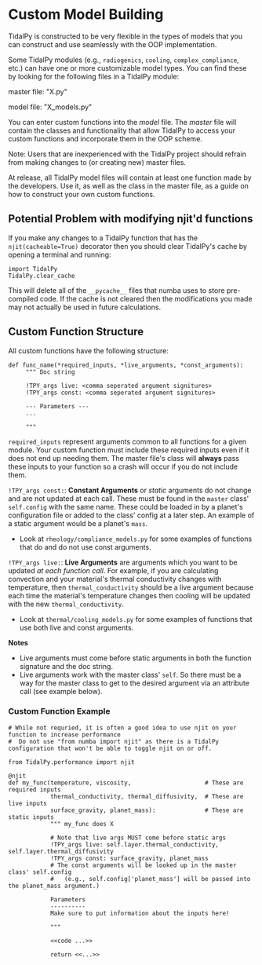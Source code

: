 # Custom Model Building
TidalPy is constructed to be very flexible in the types of models that you can construct and use seamlessly with the OOP implementation.

Some TidalPy modules (e.g., `radiogenics`, `cooling`, `complex_compliance`, etc.) can have one or more customizable model types. You can find these by looking for the following files in a TidalPy module:

master file: "X.py"

model file: "X_models.py"

You can enter custom functions into the *model* file. The *master* file will contain the classes and functionality that allow TidalPy to access your custom functions and incorporate them in the OOP scheme.

Note: Users that are inexperienced with the TidalPy project should refrain from making changes to (or creating new) master files.

At release, all TidalPy model files will contain at least one function made by the developers. Use it, as well as the class in the master file, as a guide on how to construct your own custom functions.

## Potential Problem with modifying njit'd functions

If you make any changes to a TidalPy function that has the `njit(cacheable=True)` decorator then you should clear TidalPy's cache by opening a terminal and running:

```
import TidalPy
TidalPy.clear_cache
```

This will delete all of the `__pycache__` files that numba uses to store pre-compiled code. If the cache is not cleared then the modifications you made may not actually be used in future calculations.

## Custom Function Structure
All custom functions have the following structure:

```
def func_name(*required_inputs, *live_arguments, *const_arguments):
     """ Doc string
     
     !TPY_args live: <comma seperated argument signitures>
     !TPY_args const: <comma seperated argument signitures>
     
     --- Parameters ---
     ... 
     
     """
```

`required_inputs` represent arguments common to all functions for a given module. Your custom function must include these required inputs even if it does not end up needing them. The master file's class will **always** pass these inputs to your function so a crash will occur if you do not include them.

`!TPY_args const:`: **Constant Arguments** or *static* arguments do not change and are not updated at each call. These must be found in the `master` class' `self.config` with the same name. These could be loaded in by a planet's configuration file or added to the class' config at a later step. An example of a static argument would be a planet's `mass`.
* Look at `rheology/compliance_models.py` for some examples of functions that do and do not use const arguments.

`!TPY_args live:`: **Live Arguments** are arguments which you want to be updated *at each function call*. For example, if you are calculating convection and your material's thermal conductivity changes with temperature, then `thermal_conductivity` should be a live argument because each time the material's temperature changes then cooling will be updated with the new `thermal_conductivity`.
* Look at `thermal/cooling_models.py` for some examples of functions that use both live and const arguments.

**Notes**
* Live arguments must come before static arguments in both the function signature and the doc string.
* Live arguments work with the master class' `self`. So there must be a way for the master class to get to the desired argument via an attribute call (see example below).

### Custom Function Example

```
# While not requried, it is often a good idea to use njit on your function to increase performance
#  Do not use "from numba import njit" as there is a TidalPy configuration that won't be able to toggle njit on or off.

from TidalPy.performance import njit

@njit
def my_func(temperature, viscosity,                     # These are required inputs
            thermal_conductivity, thermal_diffusivity,  # These are live inputs
            surface_gravity, planet_mass):              # These are static inputs
            """ my_func does X
            
            # Note that live args MUST come before static args
            !TPY_args live: self.layer.thermal_conductivity, self.layer.thermal_diffusivity
            !TPY_args const: surface_gravity, planet_mass
            # The const arguments will be looked up in the master class' self.config
            #   (e.g., self.config['planet_mass'] will be passed into the planet_mass argument.) 
            
            Parameters
            ----------
            Make sure to put information about the inputs here!
            
            """
            
            <<code ...>>
            
            return <<...>>
``` 